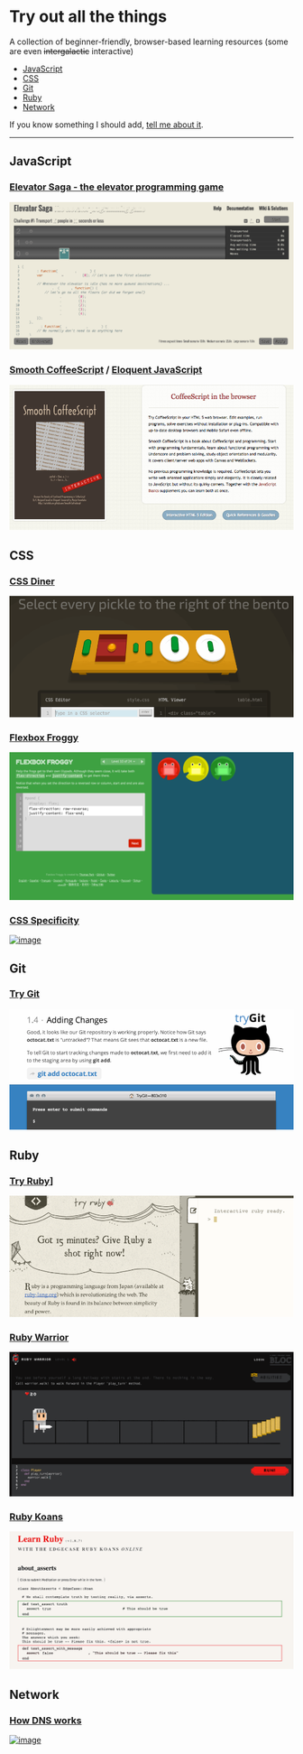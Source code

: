 # Try out all the things

A collection of beginner-friendly, browser-based learning resources (some are even ~~intergalactic~~ interactive)



- [JavaScript](#javascript)
- [CSS](#css)
- [Git](#css)
- [Ruby](#ruby)
- [Network](#network)

If you know something I should add, [tell me about it](https://github.com/filtercake/try-out-all-the-things/issues/new).

---

## JavaScript

### [Elevator Saga - the elevator programming game](http://play.elevatorsaga.com/)

[![image](images/elevatorsaga.gif)](http://play.elevatorsaga.com/)

### [Smooth CoffeeScript](https://autotelicum.github.io/Smooth-CoffeeScript/) / [Eloquent JavaScript](http://eloquentjavascript.net/)

[![image](images/offeescript.png)](https://autotelicum.github.io/Smooth-CoffeeScript/)



## CSS

### [CSS Diner](http://flukeout.github.io/)

[![CSS Diner](images/cssdiner.gif)](http://flukeout.github.io/)

### [Flexbox Froggy](http://flexboxfroggy.com/)

[ ![Flexbox Froggy](images/flexbox-froggy.png)](http://flexboxfroggy.com/)

### [CSS Specificity](http://cssspecificity.com/)

[ ![image](https://cloud.githubusercontent.com/assets/170145/8761092/d22bb6a8-2d3e-11e5-978e-667fdeed2aac.png) ](http://cssspecificity.com/)



## Git

### [Try Git](https://try.github.io/levels/1/challenges/1)

[![Try Git](images/trygit.gif)](https://try.github.io/levels/1/challenges/1)




## Ruby 

### [Try Ruby](http://tryruby.org/)]

[ ![](images/tryruby.gif) ](http://tryruby.org/)


### [Ruby Warrior](https://www.bloc.io/ruby-warrior/)

[ ![](images/rubywarrior.gif) ](http://tryruby.org/)

### [Ruby Koans](http://koans.herokuapp.com/en)

[ ![](images/rubykoans.gif) ](http://koans.herokuapp.com/en)

<style>
<!-- this page is just a link list, so remove the download buttons -->
.btn {
  display: none;
}
</style>

## Network

### [How DNS works](https://howdns.works/)


[ ![image](https://cloud.githubusercontent.com/assets/170145/8761087/511d8762-2d3e-11e5-812d-dbe40807c755.png) ](https://howdns.works/)
